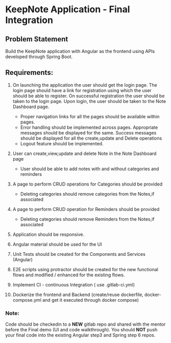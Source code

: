 # KeepNote Application - Final Integration

## Problem Statement

Build the KeepNote application with Angular as the frontend using APIs developed through Spring Boot.

## Requirements:

1. On launching the application the user should get the login page. The login page should have a link for registration using which the user should be able to register. On successful registration the user should be taken to the login page. Upon login, the user should be taken to the Note Dashboard page.
    - Proper navigation links for all the pages should be available within pages.
    - Error handling should be implemented across pages. Appropriate messages should be displayed for the same. Success messages should be displayed for all the create,update and Delete operations
    - Logout feature should be implemented.

2. User can create,view,update and delete Note in the Note Dashboard page
    - User should be able to add notes with and without categories and reminders

3. A page to perform CRUD operations for Categories should be provided
    - Deleting categories should remove categories from the Notes,if associated

4. A page to perform CRUD operation for Reminders should be provided
    - Deleting categories should remove Reminders from the Notes,if associated

5. Application should be responsive.

6. Angular material should be used for the UI

7. Unit Tests should be created for the Components and Services (Angular)

8. E2E scripts using protractor should be created for the new functional flows and modified / enhanced for the existing flows.

9. Implement CI - continuous Integration ( use .gitlab-ci.yml)

10. Dockerize the frontend and Backend (create/reuse dockerfile, docker-compose.yml and get it executed through docker compose)

### Note: 
Code should be checkedin to a **NEW**  gitlab repo and shared with the mentor before the Final demo (UI and code walkthrough). You should **NOT** push your final code into the existing Angular step3 and Spring step 6 repos.


